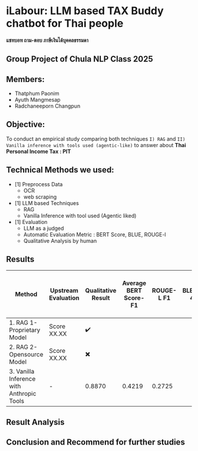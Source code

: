 
#  iLabour: LLM based TAX Buddy chatbot for Thai people

#### แชทบอท ถาม-ตอบ ภาษีเงินได้บุคคลธรรมดา

## Group Project of Chula NLP Class 2025

## Members:
- Thatphum Paonim
- Ayuth Mangmesap
- Radchaneeporn Changpun

## Objective: 
To conduct an empirical study comparing both techniques  `I) RAG` and `II) Vanilla inference with tools used (agentic-like)` to answer about **Thai Personal Income Tax : PIT**

## Technical Methods we used:
- [1] Preprocess Data
    - OCR
    - web scraping
- [1] LLM based Techniques
    - RAG
    - Vanilla Inference with tool used (Agentic liked)
- [1] Evaluation
    - LLM as a judged
    - Automatic Evaluation Metric : BERT Score, BLUE, ROUGE-l
    - Qualitative Analysis by human


## Results

| Method | Upstream Evaluation | Qualitative Result | Average BERT Score-F1 |  ROUGE-L F1 | BLEU-4 | LLM as a Judge (Win Rate %) | Downstream Evaluation - LLM as a Judge (Win Odds) |
|--------|---------------------|------------------------------------------|----------------------------------|--------------------------------|-------------------------------|---------------------------------------------------|--------------------------------------------------|
| 1. RAG 1-Proprietary Model | Score XX.XX |:heavy_check_mark: | | | | | |
| 2. RAG 2-Opensource Model| Score XX.XX |:heavy_multiplication_x:| | | | | |
| 3. Vanilla Inference with Anthropic Tools | - | 0.8870 |0.4219 |0.2725 | | | |


## Result Analysis


## Conclusion and Recommend for further studies